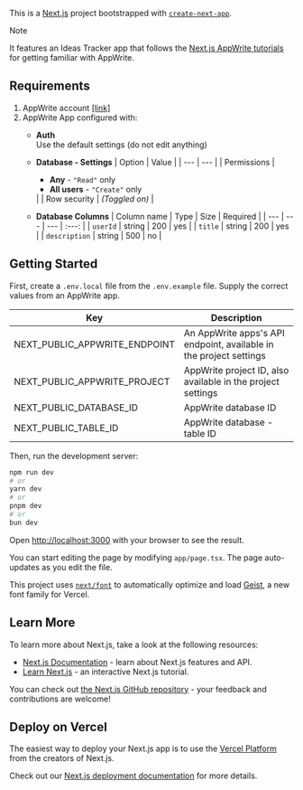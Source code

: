 This is a [Next.js](https://nextjs.org) project bootstrapped with [`create-next-app`](https://nextjs.org/docs/app/api-reference/cli/create-next-app).

> [!NOTE]
> It features an Ideas Tracker app that follows the [Next.js AppWrite tutorials](https://appwrite.io/docs/tutorials/nextjs/step-1) for getting familiar with AppWrite.

## Requirements

1. AppWrite account [[link]](https://cloud.appwrite.io/console/login)
2. AppWrite App configured with:
   - **Auth**<br>
      Use the default settings (do not edit anything)

   - **Database - Settings**
      | Option | Value |
      | --- | --- |
      | Permissions | <ul><li>**Any** - `"Read"` only</li><li>**All users** - `"Create"` only</li></ul> |
      | Row security | _(Toggled on)_ |

   - **Database Columns**
      | Column name | Type | Size | Required |
      | --- | --- | --- | :---: |
      | `userId` | string | 200 | yes |
      | `title` | string | 200 | yes |
      | `description` | string | 500 | no |


## Getting Started

First, create a `.env.local` file from the `.env.example` file. Supply the correct values from an AppWrite app.

| Key | Description |
| --- | --- |
| NEXT_PUBLIC_APPWRITE_ENDPOINT | An AppWrite apps's API endpoint, available in the project settings |
| NEXT_PUBLIC_APPWRITE_PROJECT | AppWrite project ID, also available in the project settings |
| NEXT_PUBLIC_DATABASE_ID | AppWrite database ID |
| NEXT_PUBLIC_TABLE_ID | AppWrite database - table ID |

Then, run the development server:

```bash
npm run dev
# or
yarn dev
# or
pnpm dev
# or
bun dev
```

Open [http://localhost:3000](http://localhost:3000) with your browser to see the result.

You can start editing the page by modifying `app/page.tsx`. The page auto-updates as you edit the file.

This project uses [`next/font`](https://nextjs.org/docs/app/building-your-application/optimizing/fonts) to automatically optimize and load [Geist](https://vercel.com/font), a new font family for Vercel.

## Learn More

To learn more about Next.js, take a look at the following resources:

- [Next.js Documentation](https://nextjs.org/docs) - learn about Next.js features and API.
- [Learn Next.js](https://nextjs.org/learn) - an interactive Next.js tutorial.

You can check out [the Next.js GitHub repository](https://github.com/vercel/next.js) - your feedback and contributions are welcome!

## Deploy on Vercel

The easiest way to deploy your Next.js app is to use the [Vercel Platform](https://vercel.com/new?utm_medium=default-template&filter=next.js&utm_source=create-next-app&utm_campaign=create-next-app-readme) from the creators of Next.js.

Check out our [Next.js deployment documentation](https://nextjs.org/docs/app/building-your-application/deploying) for more details.
